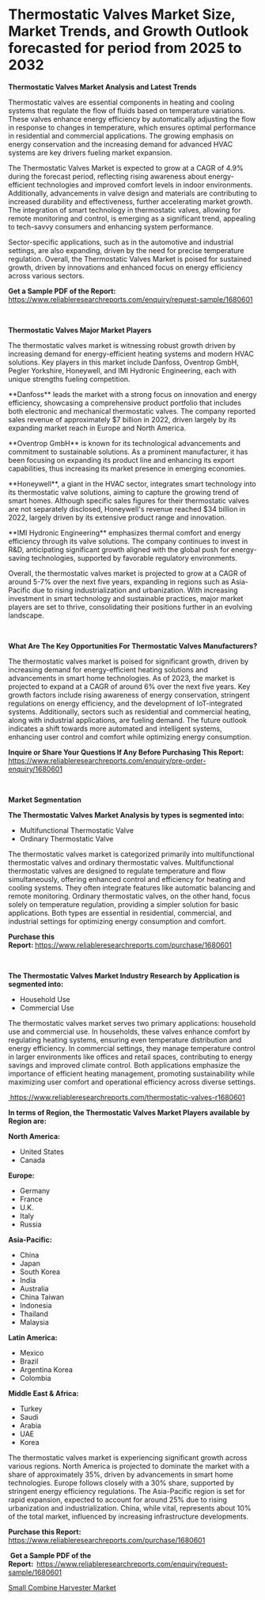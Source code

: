<p><h1>Thermostatic Valves Market Size, Market Trends, and Growth Outlook forecasted for period from 2025 to 2032</h1></p><p><strong>Thermostatic Valves Market Analysis and Latest Trends</strong></p>
<p><p>Thermostatic valves are essential components in heating and cooling systems that regulate the flow of fluids based on temperature variations. These valves enhance energy efficiency by automatically adjusting the flow in response to changes in temperature, which ensures optimal performance in residential and commercial applications. The growing emphasis on energy conservation and the increasing demand for advanced HVAC systems are key drivers fueling market expansion.</p><p>The Thermostatic Valves Market is expected to grow at a CAGR of 4.9% during the forecast period, reflecting rising awareness about energy-efficient technologies and improved comfort levels in indoor environments. Additionally, advancements in valve design and materials are contributing to increased durability and effectiveness, further accelerating market growth. The integration of smart technology in thermostatic valves, allowing for remote monitoring and control, is emerging as a significant trend, appealing to tech-savvy consumers and enhancing system performance.</p><p>Sector-specific applications, such as in the automotive and industrial settings, are also expanding, driven by the need for precise temperature regulation. Overall, the Thermostatic Valves Market is poised for sustained growth, driven by innovations and enhanced focus on energy efficiency across various sectors.</p></p>
<p><strong>Get a Sample PDF of the Report:&nbsp;</strong> <a href="https://www.reliableresearchreports.com/enquiry/request-sample/1680601?utm_campaign=2565&utm_medium=2&utm_source=Github&utm_content=ia&utm_term=22022025&utm_id=thermostatic-valves">https://www.reliableresearchreports.com/enquiry/request-sample/1680601</a></p>
<p>&nbsp;</p>
<p><strong>Thermostatic Valves Major Market Players</strong></p>
<p><p>The thermostatic valves market is witnessing robust growth driven by increasing demand for energy-efficient heating systems and modern HVAC solutions. Key players in this market include Danfoss, Oventrop GmbH, Pegler Yorkshire, Honeywell, and IMI Hydronic Engineering, each with unique strengths fueling competition.</p><p>**Danfoss** leads the market with a strong focus on innovation and energy efficiency, showcasing a comprehensive product portfolio that includes both electronic and mechanical thermostatic valves. The company reported sales revenue of approximately $7 billion in 2022, driven largely by its expanding market reach in Europe and North America.</p><p>**Oventrop GmbH** is known for its technological advancements and commitment to sustainable solutions. As a prominent manufacturer, it has been focusing on expanding its product line and enhancing its export capabilities, thus increasing its market presence in emerging economies.</p><p>**Honeywell**, a giant in the HVAC sector, integrates smart technology into its thermostatic valve solutions, aiming to capture the growing trend of smart homes. Although specific sales figures for their thermostatic valves are not separately disclosed, Honeywell's revenue reached $34 billion in 2022, largely driven by its extensive product range and innovation.</p><p>**IMI Hydronic Engineering** emphasizes thermal comfort and energy efficiency through its valve solutions. The company continues to invest in R&D, anticipating significant growth aligned with the global push for energy-saving technologies, supported by favorable regulatory environments.</p><p>Overall, the thermostatic valves market is projected to grow at a CAGR of around 5-7% over the next five years, expanding in regions such as Asia-Pacific due to rising industrialization and urbanization. With increasing investment in smart technology and sustainable practices, major market players are set to thrive, consolidating their positions further in an evolving landscape.</p></p>
<p>&nbsp;</p>
<p><strong>What Are The Key Opportunities For Thermostatic Valves Manufacturers?</strong></p>
<p><p>The thermostatic valves market is poised for significant growth, driven by increasing demand for energy-efficient heating solutions and advancements in smart home technologies. As of 2023, the market is projected to expand at a CAGR of around 6% over the next five years. Key growth factors include rising awareness of energy conservation, stringent regulations on energy efficiency, and the development of IoT-integrated systems. Additionally, sectors such as residential and commercial heating, along with industrial applications, are fueling demand. The future outlook indicates a shift towards more automated and intelligent systems, enhancing user control and comfort while optimizing energy consumption.</p></p>
<p><strong>Inquire or Share Your Questions If Any Before Purchasing This Report:</strong> <a href="https://www.reliableresearchreports.com/enquiry/pre-order-enquiry/1680601?utm_campaign=2565&utm_medium=2&utm_source=Github&utm_content=ia&utm_term=22022025&utm_id=thermostatic-valves">https://www.reliableresearchreports.com/enquiry/pre-order-enquiry/1680601</a></p>
<p>&nbsp;</p>
<p><strong>Market Segmentation</strong></p>
<p><strong>The Thermostatic Valves Market Analysis by types is segmented into:</strong></p>
<p><ul><li>Multifunctional Thermostatic Valve</li><li>Ordinary Thermostatic Valve</li></ul></p>
<p><p>The thermostatic valves market is categorized primarily into multifunctional thermostatic valves and ordinary thermostatic valves. Multifunctional thermostatic valves are designed to regulate temperature and flow simultaneously, offering enhanced control and efficiency for heating and cooling systems. They often integrate features like automatic balancing and remote monitoring. Ordinary thermostatic valves, on the other hand, focus solely on temperature regulation, providing a simpler solution for basic applications. Both types are essential in residential, commercial, and industrial settings for optimizing energy consumption and comfort.</p></p>
<p><strong>Purchase this Report:&nbsp;</strong><a href="https://www.reliableresearchreports.com/purchase/1680601?utm_campaign=2565&utm_medium=2&utm_source=Github&utm_content=ia&utm_term=22022025&utm_id=thermostatic-valves">https://www.reliableresearchreports.com/purchase/1680601</a></p>
<p>&nbsp;</p>
<p><strong>The Thermostatic Valves Market Industry Research by Application is segmented into:</strong></p>
<p><ul><li>Household Use</li><li>Commercial Use</li></ul></p>
<p><p>The thermostatic valves market serves two primary applications: household use and commercial use. In households, these valves enhance comfort by regulating heating systems, ensuring even temperature distribution and energy efficiency. In commercial settings, they manage temperature control in larger environments like offices and retail spaces, contributing to energy savings and improved climate control. Both applications emphasize the importance of efficient heating management, promoting sustainability while maximizing user comfort and operational efficiency across diverse settings.</p></p>
<p><a href="https://www.reliableresearchreports.com/thermostatic-valves-r1680601?utm_campaign=2565&utm_medium=2&utm_source=Github&utm_content=ia&utm_term=22022025&utm_id=thermostatic-valves">&nbsp;https://www.reliableresearchreports.com/thermostatic-valves-r1680601</a></p>
<p><strong>In terms of Region, the Thermostatic Valves Market Players available by Region are:</strong></p>
<p>
    <p> <strong> North America: </strong>
        <ul>
            <li>United States</li>
            <li>Canada</li>
        </ul>
        </p> 
    <p> <strong> Europe: </strong>
        <ul>
            <li>Germany</li>
            <li>France</li>
            <li>U.K.</li>
            <li>Italy</li>
            <li>Russia</li>
        </ul>
        </p> 
    <p> <strong> Asia-Pacific: </strong>
        <ul>
            <li>China</li>
            <li>Japan</li>
            <li>South Korea</li>
            <li>India</li>
            <li>Australia</li>
            <li>China Taiwan</li>
            <li>Indonesia</li>
            <li>Thailand</li>
            <li>Malaysia</li>
        </ul>
        </p> 
    <p> <strong> Latin America: </strong>
        <ul>
            <li>Mexico</li>
            <li>Brazil</li>
            <li>Argentina Korea</li>
            <li>Colombia</li>
        </ul>
        </p> 
    <p> <strong> Middle East & Africa: </strong>
        <ul>
            <li>Turkey</li>
            <li>Saudi</li>
            <li>Arabia</li>
            <li>UAE</li>
            <li>Korea</li>
        </ul>
    </p>
    </p>
<p><p>The thermostatic valves market is experiencing significant growth across various regions. North America is projected to dominate the market with a share of approximately 35%, driven by advancements in smart home technologies. Europe follows closely with a 30% share, supported by stringent energy efficiency regulations. The Asia-Pacific region is set for rapid expansion, expected to account for around 25% due to rising urbanization and industrialization. China, while vital, represents about 10% of the total market, influenced by increasing infrastructure developments.</p></p>
<p><strong>Purchase this Report: </strong><a href="https://www.reliableresearchreports.com/purchase/1680601?utm_campaign=2565&utm_medium=2&utm_source=Github&utm_content=ia&utm_term=22022025&utm_id=thermostatic-valves">https://www.reliableresearchreports.com/purchase/1680601</a></p>
<p>&nbsp;<strong>Get a Sample PDF of the Report:&nbsp;&nbsp;</strong><a href="https://www.reliableresearchreports.com/enquiry/request-sample/1680601?utm_campaign=2565&utm_medium=2&utm_source=Github&utm_content=ia&utm_term=22022025&utm_id=thermostatic-valves">https://www.reliableresearchreports.com/enquiry/request-sample/1680601</a></p>
<p><strong></strong></p>
<p><p><a href="https://github.com/bholdsfofie/Market-Research-Report-List-1/blob/main/small-combine-harvester-market.md?utm_campaign=2565&utm_medium=2&utm_source=Github&utm_content=ia&utm_term=22022025&utm_id=thermostatic-valves">Small Combine Harvester Market</a></p></p>